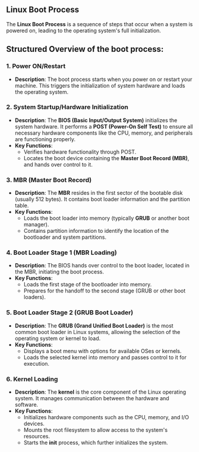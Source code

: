 ## **Linux Boot Process**

The **Linux Boot Process** is a sequence of steps that occur when a system is powered on, leading to the operating system's full initialization. 

Structured Overview of the boot process:
---

### 1. **Power ON/Restart**
   - **Description**: The boot process starts when you power on or restart your machine. This triggers the initialization of system hardware and loads the operating system.
  
### 2. **System Startup/Hardware Initialization**
   - **Description**: The **BIOS (Basic Input/Output System)** initializes the system hardware. It performs a **POST (Power-On Self Test)** to ensure all necessary hardware components like the CPU, memory, and peripherals are functioning properly.
   - **Key Functions**:
     - Verifies hardware functionality through POST.
     - Locates the boot device containing the **Master Boot Record (MBR)**, and hands over control to it.

### 3. **MBR (Master Boot Record)**
   - **Description**: The **MBR** resides in the first sector of the bootable disk (usually 512 bytes). It contains boot loader information and the partition table.
   - **Key Functions**:
     - Loads the boot loader into memory (typically **GRUB** or another boot manager).
     - Contains partition information to identify the location of the bootloader and system partitions.

### 4. **Boot Loader Stage 1 (MBR Loading)**
   - **Description**: The BIOS hands over control to the boot loader, located in the MBR, initiating the boot process.
   - **Key Functions**:
     - Loads the first stage of the bootloader into memory.
     - Prepares for the handoff to the second stage (GRUB or other boot loaders).

### 5. **Boot Loader Stage 2 (GRUB Boot Loader)**
   - **Description**: The **GRUB (Grand Unified Boot Loader)** is the most common boot loader in Linux systems, allowing the selection of the operating system or kernel to load.
   - **Key Functions**:
     - Displays a boot menu with options for available OSes or kernels.
     - Loads the selected kernel into memory and passes control to it for execution.

### 6. **Kernel Loading**
   - **Description**: The **kernel** is the core component of the Linux operating system. It manages communication between the hardware and software.
   - **Key Functions**:
     - Initializes hardware components such as the CPU, memory, and I/O devices.
     - Mounts the root filesystem to allow access to the system's resources.
     - Starts the **init** process, which further initializes the system.
